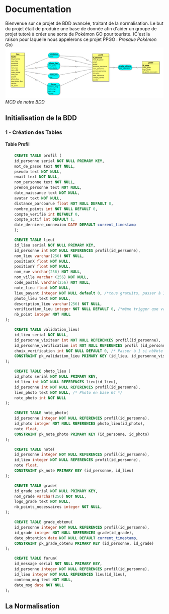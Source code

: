 # Documentation
Bienvenue sur ce projet de BDD avancée, traitant de la normalisation. 
Le but du projet était de produire une base de donnée afin d'aider un groupe de projet tutoré à créer une sorte de Pokémon GO pour touriste. (C'est la raison pour laquelle nous appelerons ce projet PPGO : _Presque Pokémon Go_)
![MCD de notre Table](https://raw.githubusercontent.com/JugurthaK/bdd/master/img/bdd.PNG)
_MCD de notre BDD_

## Initialisation de la BDD

### 1 - Création des Tables

#### Table Profil

~~~~sql    
    CREATE TABLE profil (
    id_personne serial NOT NULL PRIMARY KEY,
    mot_de_passe text NOT NULL,
    pseudo text NOT NULL,
    email text NOT NULL,
    nom_personne text NOT NULL,
    prenom_personne text NOT NULL,
    date_naissance text NOT NULL,
    avatar text NOT NULL,
    distance_parcourue float NOT NULL DEFAULT 0,
    nombre_points int NOT NULL DEFAULT 0,
    compte_verifié int DEFAULT 0,
    compte_actif int DEFAULT 1,
    date_derniere_connexion DATE DEFAULT current_timestamp
    );  
~~~~
~~~~sql
    CREATE TABLE lieu(
	id_lieu serial NOT NULL PRIMARY KEY,
	id_personne int NOT NULL REFERENCES profil(id_personne),
	nom_lieu varchar(256) NOT NULL,
	positionX float NOT NULL,
	positionY float NOT NULL,
	nom_rue varchar(256) NOT NULL,
	nom_ville varchar (256) NOT NULL,
	code_postal varchar(256) NOT NULL,
	note_lieu float NOT NULL,
	lieu_payant integer NOT NULL default 0, /*tous gratuits, passer à 1 quand c'est payant*/
	photo_lieu text NOT NULL,
	description_lieu varchar(256) NOT NULL,
	verification_lieu integer NOT NULL DEFAULT 0, /*même trigger que validation_lieu*/
	nb_point integer NOT NULL
);
~~~~
~~~~sql
    CREATE TABLE validation_lieu(
    id_lieu serial NOT NULL,
    id_personne_visiteur int NOT NULL REFERENCES profil(id_personne),
    id_personne_verification int NOT NULL REFERENCES profil (id_personne),
    choix_verification int NOT NULL DEFAULT 0, /* Passer à 1 si nbVote > count(id_personne_verification)/2 */
	CONSTRAINT pk_validation_lieu PRIMARY KEY (id_lieu, id_personne_visiteur, id_personne_verification)
);
~~~~
~~~~sql
    CREATE TABLE photo_lieu (
	id_photo serial NOT NULL PRIMARY KEY,
    id_lieu int NOT NULL REFERENCES lieu(id_lieu),
    id_personne int NOT NULL REFERENCES profil(id_personne),
    lien_photo text NOT NULL, /* Photo en base 64 */
    note_photo int NOT NULL
);
~~~~
~~~~sql
    CREATE TABLE note_photo(
	id_personne integer NOT NULL REFERENCES profil(id_personne),
	id_photo integer NOT NULL REFERENCES photo_lieu(id_photo),
	note float,
	CONSTRAINT pk_note_photo PRIMARY KEY (id_personne, id_photo)
);
~~~~
~~~~sql
    CREATE TABLE note(
	id_personne integer NOT NULL REFERENCES profil(id_personne),
	id_lieu integer NOT NULL REFERENCES profil(id_personne),
	note float,
	CONSTRAINT pk_note PRIMARY KEY (id_personne, id_lieu)
);
~~~~
~~~~sql
    CREATE TABLE grade(
	id_grade serial NOT NULL PRIMARY KEY,
	nom_grade varchar(256) NOT NULL,
	logo_grade text NOT NULL,
	nb_points_necessaires integer NOT NULL,
);

~~~~
~~~~sql
    CREATE TABLE grade_obtenu(
	id_personne integer NOT NULL REFERENCES profil(id_personne),
	id_grade integer NOT NULL REFERENCES grade(id_grade),
	date_obtention date NOT NULL DEFAULT current_timestamp,
	CONSTRAINT pk_grade_obtenu PRIMARY KEY (id_personne, id_grade)
);
~~~~
~~~~sql
    CREATE TABLE forum(
	id_message serial NOT NULL PRIMARY KEY,
	id_personne integer NOT NULL REFERENCES profil(id_personne),
	id_lieu integer NOT NULL REFERENCES lieu(id_lieu),
	contenu_msg text NOT NULL,
	date_msg date NOT NULL
);
~~~~
## La Normalisation
